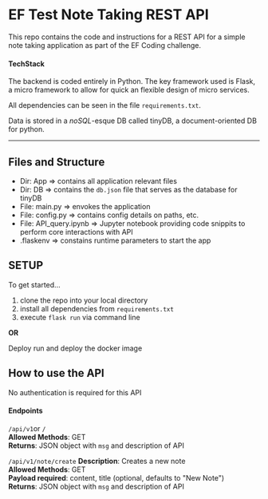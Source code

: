 # EF Test Note Taking REST API 

This repo contains the code and instructions for a REST API for a simple note taking application as part of the EF Coding challenge.

#### TechStack
The backend is coded entirely in Python. The key framework used is Flask, a micro framework to allow for quick an flexible design of micro services. 

All dependencies can be seen in the file `requirements.txt`.

Data is stored in a *noSQL*-esque DB called tinyDB, a document-oriented DB for python. 

---

## Files and Structure

- Dir: App => contains all application relevant files
- Dir: DB => contains the `db.json` file that serves as the database for tinyDB
- File: main.py => envokes the application
- File: config.py => contains config details on paths, etc.
- File: API_query.ipynb => Jupyter notebook providing code snippits to perform core interactions with API
- .flaskenv => constains runtime parameters to start the app


## SETUP

To get started...
1. clone the repo into your local directory
2. install all dependencies from `requirements.txt`
3. execute `flask run` via command line

**OR**

Deploy run and deploy the docker image


## How to use the API
No authentication is required for this API

#### Endpoints

`/api/v1`or `/`   
**Allowed Methods**: GET   
**Returns**: JSON object with `msg` and description of API   



`/api/v1/note/create`
**Description**: Creates a new note   
**Allowed Methods**: GET   
**Payload required**: content, title (optional, defaults to "New Note")      
**Returns**: JSON object with `msg` and description of API   


